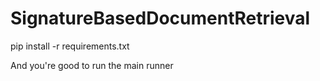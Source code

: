 # SignatureBasedDocumentRetrieval
pip install -r requirements.txt

And you're good to run the main runner
